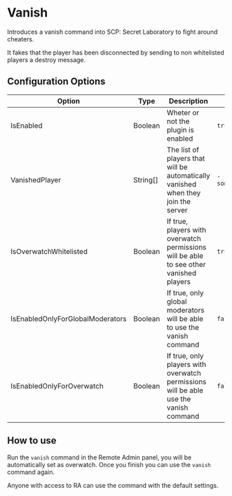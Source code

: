 # Vanish
Introduces a vanish command into SCP: Secret Laboratory to fight around cheaters.

It fakes that the player has been disconnected by sending to non whitelisted players a destroy message.

## Configuration Options

| Option                 | Type     | Description                                             | Default Value                                            |
|------------------------|----------|---------------------------------------------------------|----------------------------------------------------------|
| IsEnabled              | Boolean  | Wheter or not the plugin is enabled                     | `true`                                                   |
| VanishedPlayer         | String[] | The list of players that will be automatically vanished when they join the server | `- someone@northwood` |
| IsOverwatchWhitelisted           | Boolean  | If true, players with overwatch permissions will be able to see other vanished players | `true` |
| IsEnabledOnlyForGlobalModerators | Boolean  | If true, only global moderators will be able to use the vanish command | `false` |
| IsEnabledOnlyForOverwatch        | Boolean  | If true, only players with overwatch permissions will be able use the vanish command | `false` |


## How to use

Run the `vanish` command in the Remote Admin panel, you will be automatically set as overwatch. Once you finish you can use the `vanish` command again.

Anyone with access to RA can use the command with the default settings.
